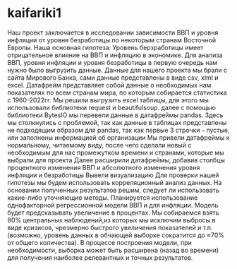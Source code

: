 # kaifariki1
Наш проект заключается в исследовании зависимости ВВП и уровня инфляции от уровня безработицы по некоторым странам Восточной Европы.
Наша основная гипотеза: Уровень берзработицы имеет отрицательное влияние на ВВП и инфляцию в экономике.
Для анализа ВВП, уровня инфляции и уровня безработицы в первую очередь нам нужно было выгрузить данные.
Данные для нашего проекта мы брали с сайта Мирового Банка, сами данные представлены в виде csv, xlml и excel.
Датафрейм представляет собой данные о необходимых нам показателях по всем странам мира, по которым собирается статистика с 1960-2022гг.
Мы решили выгрузить excel таблицы, для этого мы использовали библиотеки request и beautifulsoup.
далее с помощью библиотеки BytesIO мы перевели данные в датафреймы pandas.
Здесь мы столкнулись с проблемой, так как данные в таблицах представлены не подходящим образом для pandas, так как первые 3 строчки - пустые, или заполнены информацией об организации
Мы привели датафреймы к нормальному, читаемому виду, после чего сделали новый с необходимым для нас промежутком времени и странами, которые мы выбрали для проекта
Далее расширили датафреймы, добавив столбцы процентного изменения ВВП и абсолютного изменения уровня инфляции и безработицы
Вывели визуализацию
Для проверки нашей гипотезы мы будем использовать корреляционный анализ данных. На основании полученных результатов решим, следует ли использовать какие-либо уточняющие методы.
Планируется использование однофакторной регрессионной модели ВВП и для инфляции. Модель будет предсказывать увеличение в процентах. Мы собираемся взять 80% центральных наблюдений,из которых мы исключим выбросы в виде кризисов, чрезмерно быстрого увеличения показателей и т.п. (возможно, уровень данных в обчающей выборке сократится до ≈70% от общего количества).
В процессе построения модели, при необходимости, выборка может быть расширена (назад во времени) для получения наиболее релевантных и точных результатов.
